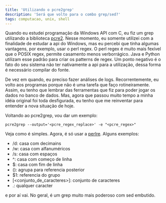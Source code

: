 ```yaml
---
title: 'Utilizando o pcre2grep'
description: 'Será que volto para o combo grep/sed?'
tags: computacao, unix, shell
---
```


Quando eu estudei programação da Windows API com C, eu
fiz um grep utilizando a biblioteca [pcre2](https://www.pcre.org/).
Nesse momento, eu somente utilizei com a finalidade de
estudar a api do Windows, mas eu percebi que tinha algumas
vantagens, por exemplo, usar o perl regex. O perl regex
é muito mais fexível que o POSIX regex, permite casamento
menos verborrágico. Java e Python utilizam esse padrão
para criar os patterns de regex. Um ponto negativo é o
fato do seu sistema não ter nativamente a api para a
utilização, dessa forma é necessário compilar do fonte.

De vez em quando, eu preciso fazer análises de logs.
Recorrentemente, eu volto aos programas porque não é uma
tarefa que faço rotineiramente. Assim, eu tenho que
lembrar das ferramentas que fiz para poder jogar os dados
no banco de dados. Mas, agora que passou muito tempo
a minha idéia original foi toda desfigurada, eu tenho que
me reinventar para entender a nova situação de hoje.

Voltando ao pcre2grep, vou dar um exemplo:

```shell
pcre2grep --output='<pcre_regex_replace>' -e "<pcre_regex>"
```

Veja como é simples. Agora, é só usar a [perlre](http://perldoc.perl.org/perlre.html).
Alguns exemplos:

- /d: casa com decimains
- /w: casa com alfanuméricos
- /s: casa com espaços
- ^: casa com começo de linha
- $: casa com fim de linha
- (<pattern>): agrupa para referencia posterior
- $1: referencia do grupo 
- [<conjunto_de_caracteres>]: conjunto de caracteres
- .: qualquer caracter

e por aí vai. No geral, é um grep muito mais poderoso com
sed embutido.
